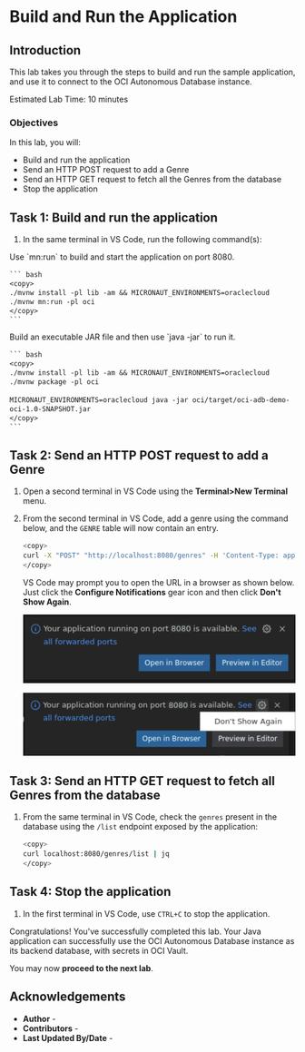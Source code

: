 # Build and Run the Application

## Introduction

This lab takes you through the steps to build and run the sample application, and use it to connect to the OCI Autonomous Database instance.

Estimated Lab Time: 10 minutes

### Objectives

In this lab, you will:

* Build and run the application
* Send an HTTP POST request to add a Genre
* Send an HTTP GET request to fetch all the Genres from the database
* Stop the application

## Task 1: Build and run the application

1. In the same terminal in VS Code, run the following command(s):

<if type="mn_run">
   Use `mn:run` to build and start the application on port 8080.

	``` bash
	<copy>
	./mvnw install -pl lib -am && MICRONAUT_ENVIRONMENTS=oraclecloud ./mvnw mn:run -pl oci
	</copy>
	```
</if>

<if type="jar">
   Build an executable JAR file and then use `java -jar` to run it.

	``` bash
	<copy>
	./mvnw install -pl lib -am && MICRONAUT_ENVIRONMENTS=oraclecloud ./mvnw package -pl oci

	MICRONAUT_ENVIRONMENTS=oraclecloud java -jar oci/target/oci-adb-demo-oci-1.0-SNAPSHOT.jar
	</copy>
	```
</if>

## Task 2: Send an HTTP POST request to add a Genre

1. Open a second terminal in VS Code using the **Terminal>New Terminal** menu.

2. From the second terminal in VS Code, add a genre using the command below, and the `GENRE` table will now contain an entry.

	``` bash
	<copy>
	curl -X "POST" "http://localhost:8080/genres" -H 'Content-Type: application/json; charset=utf-8' -d '{ "name": "fiction" }' | jq
	</copy>
	```

   VS Code may prompt you to open the URL in a browser as shown below. Just click the **Configure Notifications** gear icon and then click **Don't Show Again**.

   ![VS Code Paste URLs](images/vscode-paste-urls.png)

   ![VS Code Don't Show Again](images/vscode-dont-show-again.png)

## Task 3: Send an HTTP GET request to fetch all Genres from the database

1. From the same terminal in VS Code, check the `genres` present in the database using the `/list` endpoint exposed by the application:

	``` bash
	<copy>
	curl localhost:8080/genres/list | jq
	</copy>
	```

## Task 4: Stop the application

1. In the first terminal in VS Code, use `CTRL+C` to stop the application.

Congratulations! You've successfully completed this lab. Your Java application can successfully use the OCI Autonomous Database instance as its backend database, with secrets in OCI Vault.

You may now **proceed to the next lab**.

## Acknowledgements

* **Author** - [](var:author)
* **Contributors** - [](var:contributors)
* **Last Updated By/Date** - [](var:last_updated)
